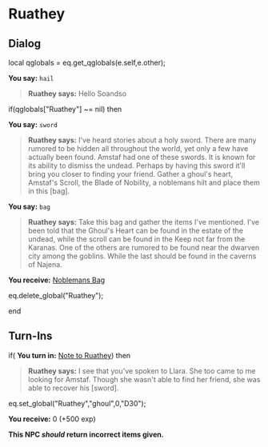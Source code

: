 # Ruathey
## Dialog

local qglobals = eq.get_qglobals(e.self,e.other);


**You say:** `hail`



>**Ruathey says:** Hello Soandso

if(qglobals["Ruathey"] ~= nil) then


**You say:** `sword`




>**Ruathey says:** I've heard stories about a holy sword. There are many rumored to be hidden all throughout the world, yet only a few have actually been found. Amstaf had one of these swords. It is known for its ability to dismiss the undead. Perhaps by having this sword it'll bring you closer to finding your friend. Gather a ghoul's heart, Amstaf's Scroll, the Blade of Nobility, a noblemans hilt and place them in this [bag].


**You say:** `bag`




>**Ruathey says:** Take this bag and gather the items I've mentioned. I've been told that the Ghoul's Heart can be found in the estate of the undead, while the scroll can be found in the Keep not far from the Karanas. One of the others are rumored to be found near the dwarven city among the goblins. While the last should be found in the caverns of Najena.



**You receive:**  [Noblemans Bag](/item/17878)



eq.delete_global("Ruathey");

end

## Turn-Ins




if( **You turn in:** [Note to Ruathey](/item/2417)) then


>**Ruathey says:** I see that you've spoken to Llara. She too came to me looking for Amstaf. Though she wasn't able to find her friend, she was able to recover his [sword].


eq.set_global("Ruathey","ghoul",0,"D30");


 **You receive:** 0 (+500 exp)

**This NPC *should* return incorrect items given.**
